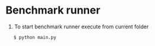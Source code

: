 Benchmark runner
=======================

1) To start benchmark runner execute from current folder
```bash
   $ python main.py
```